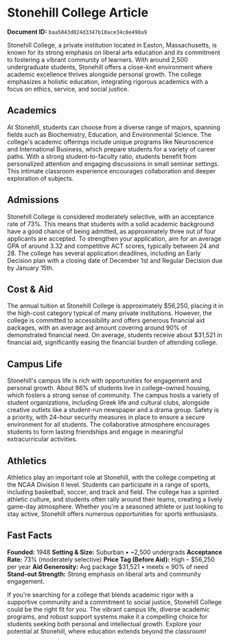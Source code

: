 # Stonehill College Article

**Document ID:** `baa5043d024d3347b18ace34c8e498a9`

Stonehill College, a private institution located in Easton, Massachusetts, is known for its strong emphasis on liberal arts education and its commitment to fostering a vibrant community of learners. With around 2,500 undergraduate students, Stonehill offers a close-knit environment where academic excellence thrives alongside personal growth. The college emphasizes a holistic education, integrating rigorous academics with a focus on ethics, service, and social justice.

## Academics
At Stonehill, students can choose from a diverse range of majors, spanning fields such as Biochemistry, Education, and Environmental Science. The college's academic offerings include unique programs like Neuroscience and International Business, which prepare students for a variety of career paths. With a strong student-to-faculty ratio, students benefit from personalized attention and engaging discussions in small seminar settings. This intimate classroom experience encourages collaboration and deeper exploration of subjects.

## Admissions
Stonehill College is considered moderately selective, with an acceptance rate of 73%. This means that students with a solid academic background have a good chance of being admitted, as approximately three out of four applicants are accepted. To strengthen your application, aim for an average GPA of around 3.32 and competitive ACT scores, typically between 24 and 28. The college has several application deadlines, including an Early Decision plan with a closing date of December 1st and Regular Decision due by January 15th.

## Cost & Aid
The annual tuition at Stonehill College is approximately $56,250, placing it in the high-cost category typical of many private institutions. However, the college is committed to accessibility and offers generous financial aid packages, with an average aid amount covering around 90% of demonstrated financial need. On average, students receive about $31,521 in financial aid, significantly easing the financial burden of attending college.

## Campus Life
Stonehill's campus life is rich with opportunities for engagement and personal growth. About 86% of students live in college-owned housing, which fosters a strong sense of community. The campus hosts a variety of student organizations, including Greek life and cultural clubs, alongside creative outlets like a student-run newspaper and a drama group. Safety is a priority, with 24-hour security measures in place to ensure a secure environment for all students. The collaborative atmosphere encourages students to form lasting friendships and engage in meaningful extracurricular activities.

## Athletics
Athletics play an important role at Stonehill, with the college competing at the NCAA Division II level. Students can participate in a range of sports, including basketball, soccer, and track and field. The college has a spirited athletic culture, and students often rally around their teams, creating a lively game-day atmosphere. Whether you're a seasoned athlete or just looking to stay active, Stonehill offers numerous opportunities for sports enthusiasts.

## Fast Facts
**Founded:** 1948
**Setting & Size:** Suburban • ~2,500 undergrads
**Acceptance Rate:** 73% (moderately selective)
**Price Tag (Before Aid):** High – $56,250 per year
**Aid Generosity:** Avg package $31,521 • meets ≈ 90% of need
**Stand-out Strength:** Strong emphasis on liberal arts and community engagement.

If you're searching for a college that blends academic rigor with a supportive community and a commitment to social justice, Stonehill College could be the right fit for you. The vibrant campus life, diverse academic programs, and robust support systems make it a compelling choice for students seeking both personal and intellectual growth. Explore your potential at Stonehill, where education extends beyond the classroom!
